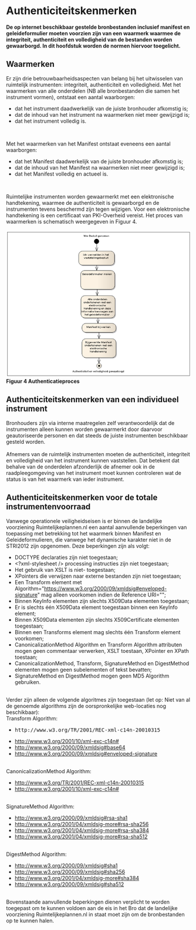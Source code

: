 # Authenticiteitskenmerken
**De op internet beschikbaar gestelde bronbestanden inclusief manifest en
geleideformulier moeten voorzien zijn van een waarmerk waarmee de integriteit,
authenticiteit en volledigheid van de bestanden worden gewaarborgd. In dit
hoofdstuk worden de normen hiervoor toegelicht.**

## Waarmerken
Er zijn drie betrouwbaarheidsaspecten van belang bij het uitwisselen van
ruimtelijk instrumenten: integriteit, authenticiteit en volledigheid. Met het
waarmerken van alle onderdelen (NB alle bronbestanden die samen het instrument
vormen), ontstaat een aantal waarborgen:  
<ul><li>dat het instrument daadwerkelijk van de juiste bronhouder afkomstig is;</li>
<li>dat de inhoud van het instrument na waarmerken niet meer gewijzigd is;</li>
<li>dat het instrument volledig is.</li>
</ul></br>

Met het waarmerken van het Manifest ontstaat eveneens een aantal waarborgen: 
<ul><li>dat het Manifest daadwerkelijk van de juiste bronhouder afkomstig is;</li>
<li>dat de inhoud van het Manifest na waarmerken niet meer gewijzigd is;</li>
<li>dat het Manifest volledig en actueel is.</li>
</ul></br>

Ruimtelijke instrumenten worden gewaarmerkt met een elektronische handtekening,
waarmee de authenticiteit is gewaarborgd en de instrumenten tevens beschermd
zijn tegen wijzigen. Voor een elektronische handtekening is een certificaat van
PKI-Overheid vereist. Het proces van waarmerken is schematisch weergegeven in
Figuur 4.
</br></br>
![](media/2dabfdb5f0a4454372e04907ee725956.png)  
**Figuur 4 Authenticatieproces**

## Authenticiteitskenmerken van een individueel instrument
Bronhouders zijn via interne maatregelen zelf verantwoordelijk dat de
instrumenten alleen kunnen worden gewaarmerkt door daarvoor geautoriseerde
personen en dat steeds de juiste instrumenten beschikbaar gesteld worden.
<br/><br/>
Afnemers van de ruimtelijk instrumenten moeten de authenticiteit, integriteit en
volledigheid van het instrument kunnen vaststellen. Dat betekent dat behalve van
de onderdelen afzonderlijk de afnemer ook in de raadpleegomgeving van het
instrument moet kunnen controleren wat de status is van het waarmerk van ieder
instrument.

## Authenticiteitskenmerken voor de totale instrumentenvoorraad
Vanwege operationele veiligheidseisen is er binnen de landelijke voorziening Ruimtelijkeplannen.nl
een aantal aanvullende beperkingen van toepassing met betrekking tot het
waarmerk binnen Manifest en Geleideformulieren, die vanwege het dynamische
karakter niet in de STRI2012 zijn opgenomen. Deze beperkingen zijn als volgt:</br> 
- DOCTYPE declaraties zijn niet toegestaan;
- \<?xml-stylesheet /\> processing instructies zijn niet toegestaan;
- Het gebruik van XSLT is niet- toegestaan;
- XPointers die verwijzen naar externe bestanden zijn niet toegestaan;
- Een Transform element met Algorithm="https://www.w3.org/2000/09/xmldsig#enveloped-signature" mag alleen voorkomen indien de Reference URI="";
- Binnen KeyInfo elementen zijn slechts X509Data elementen toegestaan;
- Er is slechts één X509Data element toegestaan binnen een KeyInfo element;
- Binnen X509Data elementen zijn slechts X509Certificate elementen toegestaan;
- Binnen een Transforms element mag slechts één Transform element voorkomen;
- CanonicalizationMethod Algorithm en Transform Algorithm attributen mogen geen commentaar verwerken, XSLT toestaan, XPointer en XPath toestaan;
- CanonicalizationMethod, Transform, SignatureMethod en DigestMethod elementen mogen geen subelementen of tekst bevatten;
- SignatureMethod en DigestMethod mogen geen MD5 Algorithm gebruiken. 
</br></br>

Verder zijn alleen de volgende algoritmes zijn toegestaan (let op: Niet van al de genoemde algorithms zijn de oorspronkelijke web-locaties nog beschikbaar):  
Transform Algorithm:  
- <pre class="nolinks">http://www.w3.org/TR/2001/REC-xml-c14n-20010315</pre>
- http://www.w3.org/2001/10/xml-exc-c14n#
- http://www.w3.org/2000/09/xmldsig#base64
- http://www.w3.org/2000/09/xmldsig#enveloped-signature
</br></br>

CanonicalizationMethod Algorithm:  
- http://www.w3.org/TR/2001/REC-xml-c14n-20010315
- http://www.w3.org/2001/10/xml-exc-c14n#
</br></br>

SignatureMethod Algorithm:  
- http://www.w3.org/2000/09/xmldsig#rsa-sha1
- http://www.w3.org/2001/04/xmldsig-more#rsa-sha256
- http://www.w3.org/2001/04/xmldsig-more#rsa-sha384
- http://www.w3.org/2001/04/xmldsig-more#rsa-sha512
</br></br>

DigestMethod Algorithm:  
- http://www.w3.org/2000/09/xmldsig#sha1
- http://www.w3.org/2000/09/xmldsig#sha256
- http://www.w3.org/2001/04/xmldsig-more#sha384
- http://www.w3.org/2000/09/xmldsig#sha512
</br></br>

Bovenstaande aanvullende beperkingen dienen verplicht te worden toegepast om te
kunnen voldoen aan de eis in het Bro dat de landelijke voorziening Ruimtelijkeplannen.nl in staat moet
zijn om de bronbestanden op te kunnen halen.
